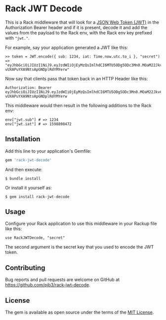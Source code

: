 # Rack JWT Decode

This is a Rack middleware that will look for a [JSON Web Token (JWT)](https://jwt.io) in the Authorization Bearer header and if it is present, decode it and add the values from the payload to the Rack env, with the Rack env key prefixed with `"jwt."`.

For example, say your application generated a JWT like this:

    >> token = JWT.encode({ sub: 1234, iat: Time.now.utc.to_i }, "secret")
    => "eyJhbGciOiJIUzI1NiJ9.eyJzdWIiOjEyMzQsImlhdCI6MTU5ODg5ODc3Mn0.MOaM22JkvCi2Bg-vUXAPuYXA9NtsApGNDplRdYMYerw"

Now say that clients pass that token back in an HTTP Header like this:

    Authorization: Bearer eyJhbGciOiJIUzI1NiJ9.eyJzdWIiOjEyMzQsImlhdCI6MTU5ODg5ODc3Mn0.MOaM22JkvCi2Bg-vUXAPuYXA9NtsApGNDplRdYMYerw

This middleware would then result in the following additions to the Rack env:

    env["jwt.sub"] # => 1234
    env["jwt.iat"] # => 1598898472

## Installation

Add this line to your application's Gemfile:

```ruby
gem 'rack-jwt-decode'
```

And then execute:

    $ bundle install

Or install it yourself as:

    $ gem install rack-jwt-decode

## Usage

Configure your Rack application to use this middleware in your Rackup file like this:

    use RackJWTDecode, "secret"

The second argument is the secret key that you used to encode the JWT token.

## Contributing

Bug reports and pull requests are welcome on GitHub at https://github.com/pjb3/rack-jwt-decode.

## License

The gem is available as open source under the terms of the [MIT License](https://opensource.org/licenses/MIT).
